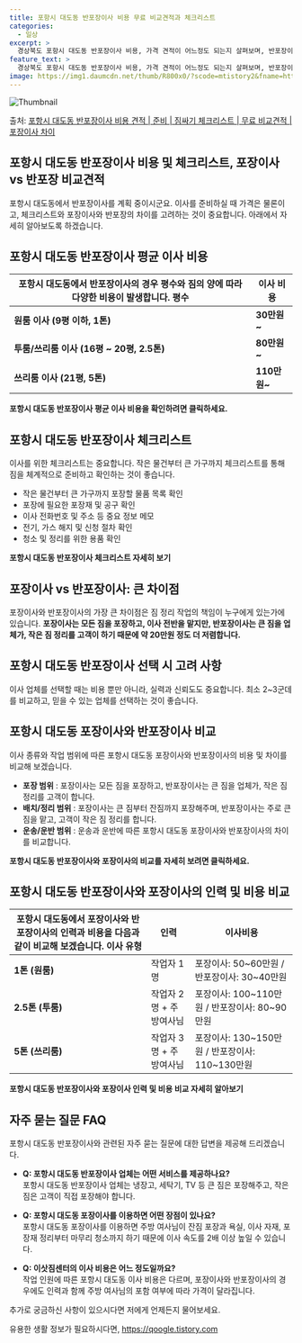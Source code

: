 ```yaml
---
title: 포항시 대도동 반포장이사 비용 무료 비교견적과 체크리스트
categories:
  - 일상
excerpt: >
  경상북도 포항시 대도동 반포장이사 비용, 가격 견적이 어느정도 되는지 살펴보며, 반포장이사를 준비함에 있어 짐싸기 준비 체크리스트가 무엇인지 보겠습니다. 마지막으로 포장이사와 차이점을 통해 무료 비교견적으로 어떤 것이 더 합리적인 선택인지 공유 드립니다.포항시 대도동 포장이사 견적 샘플 보기 👈 클릭포항시 대도동 포장이사 가격 살펴보기 👈 클릭포항시 대도동 반포장이사 평균 이사 비용평수포항시 대도동 평균 이사 비용원룸 이사9평 이하 (1톤)30만원~투룸/쓰리룸 이사16평 ~ 20평 (2.5톤)80만원~쓰리룸 이사21평 (5톤) ~110만원~우리집 무료 이사견적 받기 👈 클릭포장 vs 반포장: 큰 차이점포장이사와 반포장이사의 가장 큰 차이점은 짐 정리 작업의 책임이 누구에게 있는가에 있습니다. 포장이..
feature_text: >
  경상북도 포항시 대도동 반포장이사 비용, 가격 견적이 어느정도 되는지 살펴보며, 반포장이사를 준비함에 있어 짐싸기 준비 체크리스트가 무엇인지 보겠습니다. 마지막으로 포장이사와 차이점을 통해 무료 비교견적으로 어떤 것이 더 합리적인 선택인지 공유 드립니다.포항시 대도동 포장이사 견적 샘플 보기 👈 클릭포항시 대도동 포장이사 가격 살펴보기 👈 클릭포항시 대도동 반포장이사 평균 이사 비용평수포항시 대도동 평균 이사 비용원룸 이사9평 이하 (1톤)30만원~투룸/쓰리룸 이사16평 ~ 20평 (2.5톤)80만원~쓰리룸 이사21평 (5톤) ~110만원~우리집 무료 이사견적 받기 👈 클릭포장 vs 반포장: 큰 차이점포장이사와 반포장이사의 가장 큰 차이점은 짐 정리 작업의 책임이 누구에게 있는가에 있습니다. 포장이..
image: https://img1.daumcdn.net/thumb/R800x0/?scode=mtistory2&fname=https%3A%2F%2Fblog.kakaocdn.net%2Fdn%2FcLdZOD%2FbtsHbs9iz97%2FY4RcsMPh8hzAaWX5PRKKm1%2Fimg.webp
---
```


![Thumbnail](https://img1.daumcdn.net/thumb/R800x0/?scode=mtistory2&fname=https%3A%2F%2Fblog.kakaocdn.net%2Fdn%2FcLdZOD%2FbtsHbs9iz97%2FY4RcsMPh8hzAaWX5PRKKm1%2Fimg.webp)

<p>출처: <a href="https://qoogle.tistory.com/9477" rel="dofollow">포항시 대도동 반포장이사 비용 견적 | 준비 | 짐싸기 체크리스트 | 무료 비교견적 | 포장이사 차이</a> </p>

## 포항시 대도동 반포장이사 비용 및 체크리스트, 포장이사 vs 반포장 비교견적



포항시 대도동에서 반포장이사를 계획 중이시군요. 이사를 준비하실 때 가격은 물론이고, 체크리스트와 포장이사와 반포장의 차이를 고려하는 것이
중요합니다. 아래에서 자세히 알아보도록 하겠습니다.

## 포항시 대도동 반포장이사 평균 이사 비용



포항시 대도동에서 반포장이사의 경우 평수와 짐의 양에 따라 다양한 비용이 발생합니다.  **평수** | **이사 비용**  
---|---  
**원룸 이사 (9평 이하, 1톤)** | **30만원~**  
**투룸/쓰리룸 이사 (16평 ~ 20평, 2.5톤)** | **80만원~**  
**쓰리룸 이사 (21평, 5톤)** | **110만원~**  
  


**포항시 대도동 반포장이사 평균 이사 비용을 확인하려면 클릭하세요.**

## 포항시 대도동 반포장이사 체크리스트



이사를 위한 체크리스트는 중요합니다. 작은 물건부터 큰 가구까지 체크리스트를 통해 짐을 체계적으로 준비하고 확인하는 것이 좋습니다.

  * 작은 물건부터 큰 가구까지 포장할 물품 목록 확인
  * 포장에 필요한 포장재 및 공구 확인
  * 이사 전화번호 및 주소 등 중요 정보 메모
  * 전기, 가스 해지 및 신청 절차 확인
  * 청소 및 정리를 위한 용품 확인



**포항시 대도동 반포장이사 체크리스트 자세히 보기**

## 포장이사 vs 반포장이사: 큰 차이점



포장이사와 반포장이사의 가장 큰 차이점은 짐 정리 작업의 책임이 누구에게 있는가에 있습니다. **포장이사는 모든 짐을 포장하고, 이사 전반을
맡지만, 반포장이사는 큰 짐을 업체가, 작은 짐 정리를 고객이 하기 때문에 약 20만원 정도 더 저렴합니다.**

## 포항시 대도동 반포장이사 선택 시 고려 사항



이사 업체를 선택할 때는 비용 뿐만 아니라, 실력과 신뢰도도 중요합니다. 최소 2~3군데를 비교하고, 믿을 수 있는 업체를 선택하는 것이
좋습니다.

## 포항시 대도동 포장이사와 반포장이사 비교



이사 종류와 작업 범위에 따른 포항시 대도동 포장이사와 반포장이사의 비용 및 차이를 비교해 보겠습니다.

  * **포장 범위** : 포장이사는 모든 짐을 포장하고, 반포장이사는 큰 짐을 업체가, 작은 짐 정리를 고객이 합니다.
  * **배치/정리 범위** : 포장이사는 큰 짐부터 잔짐까지 포장해주며, 반포장이사는 주로 큰 짐을 맡고, 고객이 작은 짐 정리를 합니다.
  * **운송/운반 범위** : 운송과 운반에 따른 포항시 대도동 포장이사와 반포장이사의 차이를 비교합니다.



**포항시 대도동 반포장이사와 포장이사의 비교를 자세히 보려면 클릭하세요.**

## 포항시 대도동 반포장이사와 포장이사의 인력 및 비용 비교



포항시 대도동에서 포장이사와 반포장이사의 인력과 비용을 다음과 같이 비교해 보겠습니다.  **이사 유형** | **인력** | **이사비용**  
---|---|---  
**1톤 (원룸)** | 작업자 1명 | 포장이사: 50~60만원 / 반포장이사: 30~40만원  
**2.5톤 (투룸)** | 작업자 2명 + 주방여사님 | 포장이사: 100~110만원 / 반포장이사: 80~90만원  
**5톤 (쓰리룸)** | 작업자 3명 + 주방여사님 | 포장이사: 130~150만원 / 반포장이사: 110~130만원  
  


**포항시 대도동 반포장이사와 포장이사 인력 및 비용 비교 자세히 알아보기**

## 자주 묻는 질문 FAQ



포항시 대도동 반포장이사와 관련된 자주 묻는 질문에 대한 답변을 제공해 드리겠습니다.

  * **Q: 포항시 대도동 반포장이사 업체는 어떤 서비스를 제공하나요?**  
포항시 대도동 반포장이사 업체는 냉장고, 세탁기, TV 등 큰 짐은 포장해주고, 작은 짐은 고객이 직접 포장해야 합니다.

  * **Q: 포항시 대도동 포장이사를 이용하면 어떤 장점이 있나요?**  
포항시 대도동 포장이사를 이용하면 주방 여사님이 잔짐 포장과 욕실, 이사 자재, 포장재 정리부터 마무리 청소까지 하기 때문에 이사 속도를
2배 이상 높일 수 있습니다.

  * **Q: 이삿짐센터의 이사 비용은 어느 정도일까요?**  
작업 인원에 따른 포항시 대도동 이사 비용은 다르며, 포장이사와 반포장이사의 경우에도 인력과 함께 주방 여사님의 포함 여부에 따라 가격이
달라집니다.



추가로 궁금하신 사항이 있으시다면 저에게 언제든지 물어보세요.

 

유용한 생활 정보가 필요하시다면, <a href="https://qoogle.tistory.com" rel="dofollow">https://qoogle.tistory.com</a>


